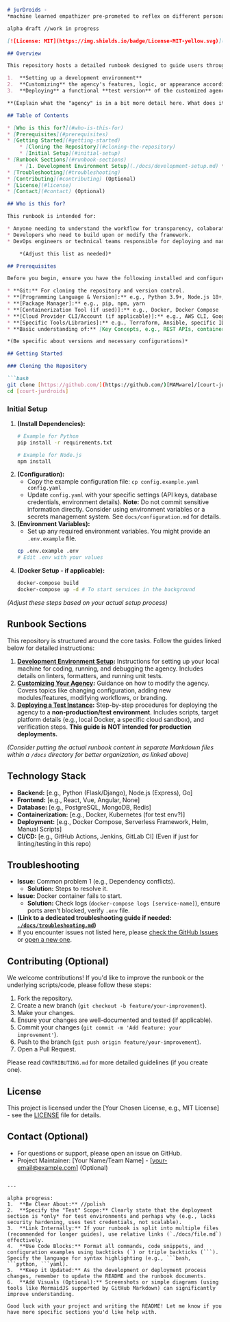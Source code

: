 ```markdown
# jurDroids -
*machine learned empathizer pre-prometed to reflex on different personalities while applying game theory for its judgment call.*

alpha draft //work in progress

[![License: MIT](https://img.shields.io/badge/License-MIT-yellow.svg)](https://opensource.org/licenses/MIT)

## Overview

This repository hosts a detailed runbook designed to guide users through the process of:

1.  **Setting up a development environment** 
2.  **Customizing** the agency's features, logic, or appearance according to specific needs.
3.  **Deploying** a functional **test version** of the customized agency to a designated environment.

**(Explain what the "agency" is in a bit more detail here. What does it do? What technology stack is it based on?)**

## Table of Contents

* [Who is this for?](#who-is-this-for)
* [Prerequisites](#prerequisites)
* [Getting Started](#getting-started)
    * [Cloning the Repository](#cloning-the-repository)
    * [Initial Setup](#initial-setup)
* [Runbook Sections](#runbook-sections)
    * [1. Development Environment Setup](./docs/development-setup.md) * [2. Customizing Your Agency](./docs/customization-guide.md) * [3. Deploying a Test Instance](./docs/test-deployment.md) * [Technology Stack](#technology-stack)
* [Troubleshooting](#troubleshooting)
* [Contributing](#contributing) (Optional)
* [License](#license)
* [Contact](#contact) (Optional)

## Who is this for?

This runbook is intended for:

* Anyone needing to understand the workflow for transparency, colaboration, customizing and testing.
* Developers who need to build upon or modify the framework.
* DevOps engineers or technical teams responsible for deploying and managing test instances.

    *(Adjust this list as needed)*

## Prerequisites

Before you begin, ensure you have the following installed and configured:

* **Git:** For cloning the repository and version control.
* **[Programming Language & Version]:** e.g., Python 3.9+, Node.js 18+, Go 1.20+
* **[Package Manager]:** e.g., pip, npm, yarn
* **[Containerization Tool (if used)]:** e.g., Docker, Docker Compose
* **[Cloud Provider CLI/Account (if applicable)]:** e.g., AWS CLI, Google Cloud SDK, Azure CLI (with necessary permissions for test deployment)
* **[Specific Tools/Libraries]:** e.g., Terraform, Ansible, specific IDE extensions
* **Basic understanding of:** [Key Concepts, e.g., REST APIs, containerization, the specific domain of your agency]

*(Be specific about versions and necessary configurations)*

## Getting Started

### Cloning the Repository

```bash
git clone [https://github.com/](https://github.com/)[MAMware]/[court-jurdroids].git
cd [court-jurdroids]
```

### Initial Setup

1.  **(Install Dependencies):**
    ```bash
    # Example for Python
    pip install -r requirements.txt

    # Example for Node.js
    npm install
    ```
2.  **(Configuration):**
    * Copy the example configuration file: `cp config.example.yaml config.yaml`
    * Update `config.yaml` with your specific settings (API keys, database credentials, environment details). **Note:** Do not commit sensitive information directly. Consider using environment variables or a secrets management system. See `docs/configuration.md` for details.
3.  **(Environment Variables):**
    * Set up any required environment variables. You might provide an `.env.example` file.
    ```bash
    cp .env.example .env
    # Edit .env with your values
    ```
4.  **(Docker Setup - if applicable):**
    ```bash
    docker-compose build
    docker-compose up -d # To start services in the background
    ```

*(Adjust these steps based on your actual setup process)*

## Runbook Sections

This repository is structured around the core tasks. Follow the guides linked below for detailed instructions:

1.  **[Development Environment Setup](./docs/development-setup.md):** Instructions for setting up your local machine for coding, running, and debugging the agency. Includes details on linters, formatters, and running unit tests.
2.  **[Customizing Your Agency](./docs/customization-guide.md):** Guidance on how to modify the agency. Covers topics like changing configuration, adding new modules/features, modifying workflows, or branding.
3.  **[Deploying a Test Instance](./docs/test-deployment.md):** Step-by-step procedures for deploying the agency to a **non-production/test environment**. Includes scripts, target platform details (e.g., local Docker, a specific cloud sandbox), and verification steps. **This guide is NOT intended for production deployments.**

*(Consider putting the actual runbook content in separate Markdown files within a `/docs` directory for better organization, as linked above)*

## Technology Stack

* **Backend:** [e.g., Python (Flask/Django), Node.js (Express), Go]
* **Frontend:** [e.g., React, Vue, Angular, None]
* **Database:** [e.g., PostgreSQL, MongoDB, Redis]
* **Containerization:** [e.g., Docker, Kubernetes (for test env?)]
* **Deployment:** [e.g., Docker Compose, Serverless Framework, Helm, Manual Scripts]
* **CI/CD:** [e.g., GitHub Actions, Jenkins, GitLab CI] (Even if just for linting/testing in this repo)

## Troubleshooting

* **Issue:** Common problem 1 (e.g., Dependency conflicts).
    * **Solution:** Steps to resolve it.
* **Issue:** Docker container fails to start.
    * **Solution:** Check logs (`docker-compose logs [service-name]`), ensure ports aren't blocked, verify `.env` file.
* **(Link to a dedicated troubleshooting guide if needed: [`./docs/troubleshooting.md`](./docs/troubleshooting.md))**
* If you encounter issues not listed here, please [check the GitHub Issues](https://github.com/[your-username]/[your-repo-name]/issues) or [open a new one](#contact).

## Contributing (Optional)

We welcome contributions! If you'd like to improve the runbook or the underlying scripts/code, please follow these steps:

1.  Fork the repository.
2.  Create a new branch (`git checkout -b feature/your-improvement`).
3.  Make your changes.
4.  Ensure your changes are well-documented and tested (if applicable).
5.  Commit your changes (`git commit -m 'Add feature: your improvement'`).
6.  Push to the branch (`git push origin feature/your-improvement`).
7.  Open a Pull Request.

Please read `CONTRIBUTING.md` for more detailed guidelines (if you create one).

## License

This project is licensed under the [Your Chosen License, e.g., MIT License] - see the [LICENSE](LICENSE) file for details.

## Contact (Optional)

* For questions or support, please open an issue on GitHub.
* Project Maintainer: [Your Name/Team Name] - [your-email@example.com] (Optional)

```

---

alpha progress:
1.  **Be Clear About:** //polish
2.  **Specify the "Test" Scope:** Clearly state that the deployment section is *only* for test environments and perhaps why (e.g., lacks security hardening, uses test credentials, not scalable).
3.  **Link Internally:** If your runbook is split into multiple files (recommended for longer guides), use relative links (`./docs/file.md`) effectively.
4.  **Use Code Blocks:** Format all commands, code snippets, and configuration examples using backticks (`) or triple backticks (```). Specify the language for syntax highlighting (e.g., ```bash, ```python, ```yaml).
5.  **Keep it Updated:** As the development or deployment process changes, remember to update the README and the runbook documents.
6.  **Add Visuals (Optional):** Screenshots or simple diagrams (using tools like MermaidJS supported by GitHub Markdown) can significantly improve understanding.

Good luck with your project and writing the README! Let me know if you have more specific sections you'd like help with.
